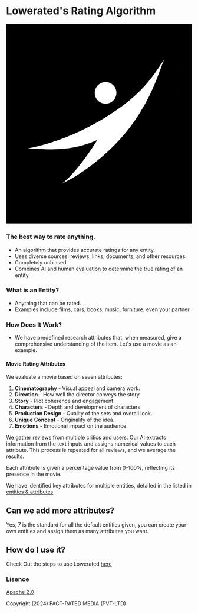 # Lowerated's Rating Algorithm

![Logo](./media/logos/main-logo-black-background.jpeg)

### The best way to rate anything.

- An algorithm that provides accurate ratings for any entity.
- Uses diverse sources: reviews, links, documents, and other resources.
- Completely unbiased.
- Combines AI and human evaluation to determine the true rating of an entity.

### What is an Entity?

- Anything that can be rated.
- Examples include films, cars, books, music, furniture, even your partner.

### How Does It Work?

- We have predefined research attributes that, when measured, give a comprehensive understanding of the item. Let's use a movie as an example.

#### Movie Rating Attributes

We evaluate a movie based on seven attributes:
1. **Cinematography** - Visual appeal and camera work.
2. **Direction** - How well the director conveys the story.
3. **Story** - Plot coherence and engagement.
4. **Characters** - Depth and development of characters.
5. **Production Design** - Quality of the sets and overall look.
6. **Unique Concept** - Originality of the idea.
7. **Emotions** - Emotional impact on the audience.

We gather reviews from multiple critics and users. Our AI extracts information from the text inputs and assigns numerical values to each attribute. This process is repeated for all reviews, and we average the results.

Each attribute is given a percentage value from 0-100%, reflecting its presence in the movie.

We have identified key attributes for multiple entities, detailed in the listed in [entities & attributes](./docs/rate/entities_attributes.md)


## Can we add more attributes?
Yes, 7 is the standard for all the default entities given, you can create your own entities and assign them as many attributes you want.

## How do I use it?
Check Out the steps to use Lowerated [here](./docs/rate/how_to_use.md)

### Lisence
[Apache 2.0](./LICENSE)
 
Copyright (2024) FACT-RATED MEDIA (PVT-LTD)
